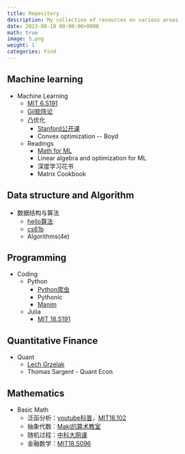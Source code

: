 ```yaml
---
title: Repository
description: My collection of resources on various areas
date: 2023-08-18 00:00:00+0000
math: true
image: 5.png
weight: 1
categories: Find
---
```


<link rel="stylesheet" href="/scss/custom.scss">

## Machine learning

<ul class="terminal-tree">
  <li>Machine Learning
    <ul>
      <li><a href="http://introtodeeplearning.com/"> MIT 6.S191</a></li>
      <li><a href="https://ocw.mit.edu/courses/18-065-matrix-methods-in-data-analysis-signal-processing-and-machine-learning-spring-2018/"> Gil矩阵论</a></li>
      <li> 凸优化
        <ul>
          <li><a href="https://www.bilibili.com/video/BV1Pg4y187Ed/?spm_id_from=333.337.search-card.all.click"> Stanford公开课</a></li>
          <li> Convex optimization -- Boyd</li>
        </ul>
      </li>
      <li> Readings
        <ul>
          <li><a href="/assets/download/mml-book.pdf"> Math for ML</a></li>
          <li> Linear algebra and optimization for ML</li>
          <li> 深度学习花书</li>
          <li> Matrix Cookbook</li>
        </ul>
      </li>
    </ul>
  </li>
</ul>

## Data structure and Algorithm

<ul class="terminal-tree">
  <li> 数据结构与算法
    <ul>
      <li><a href="https://www.hello-algo.com/"> hello算法</a></li>
      <li><a href="https://sp18.datastructur.es/"> cs61b</a></li>
      <li> Algorithms(4e) </li>
    </ul>
  </li>
</ul>

## Programming

<ul class="terminal-tree">
  <li> Coding
    <ul>
      <li> Python
        <ul>
          <li><a href="https://www.bilibili.com/video/BV1ha4y1H7sx"> Python爬虫</a></li>
          <li> Pythonic</li>
          <li><a href="/https://www.devtaoism.com/"> Manim</a></li>
        </ul>
      </li>
      <li> Julia
        <ul>
          <li><a href="https://computationalthinking.mit.edu/Spring21/"> MIT 18.S191</a></li>
        </ul>
      </li>
    </ul>
  </li>
</ul>

## Quantitative Finance

<ul class="terminal-tree">
  <li> Quant
    <ul>
      <li><a href="https://github.com/LechGrzelak/Computational-Finance-Course"> Lech Grzelak</a></li>
      <li> Thomas Sargent - Quant Econ</li>
    </ul>
  </li>
</ul>

## Mathematics

<ul class="terminal-tree">
  <li> Basic Math
    <ul>
      <li> 泛函分析：<a href="https://www.youtube.com/watch?v=yDdxFBcvSGw&list=PLBh2i93oe2qsGKDOsuVVw-OCAfprrnGfr">youtube科普</a>，<a href="https://ocw.mit.edu/courses/18-102-introduction-to-functional-analysis-spring-2021/">MIT18.102</a></li>
      <li> 抽象代数：<a href="https://www.bilibili.com/video/BV1C7411Z7xh?p=1">Maki的算术教室</a></li>
      <li> 随机过程：<a href="https://ocw.mit.edu/courses/res-6-012-introduction-to-probability-spring-2018/pages/part-iii-random-processes/">中科大网课</a></li>
      <li> 金融数学：<a href="https://ocw.mit.edu/courses/18-s096-topics-in-mathematics-with-applications-in-finance-fall-2013/">MIT18.S096</a></li>
    </ul>
  </li>
</ul>